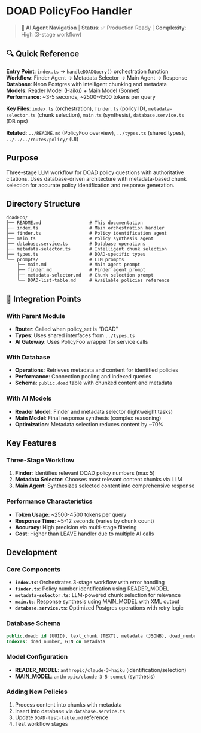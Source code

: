 # DOAD PolicyFoo Handler

> **🤖 AI Agent Navigation** | **Status**: ✅ Production Ready | **Complexity**: High (3-stage workflow)

## 🔍 Quick Reference

**Entry Point**: `index.ts` → `handleDOADQuery()` orchestration function  
**Workflow**: Finder Agent → Metadata Selector → Main Agent → Response  
**Database**: Neon Postgres with intelligent chunking and metadata  
**Models**: Reader Model (Haiku) + Main Model (Sonnet)  
**Performance**: ~3-5 seconds, ~2500-4500 tokens per query

**Key Files**: `index.ts` (orchestration), `finder.ts` (policy ID), `metadata-selector.ts` (chunk selection), `main.ts` (synthesis), `database.service.ts` (DB ops)

**Related**: `../README.md` (PolicyFoo overview), `../types.ts` (shared types), `../../../routes/policy/` (UI)

## Purpose

Three-stage LLM workflow for DOAD policy questions with authoritative citations. Uses database-driven architecture with metadata-based chunk selection for accurate policy identification and response generation.

## Directory Structure

```
doadFoo/
├── README.md                  # This documentation
├── index.ts                   # Main orchestration handler
├── finder.ts                  # Policy identification agent
├── main.ts                    # Policy synthesis agent
├── database.service.ts        # Database operations
├── metadata-selector.ts       # Intelligent chunk selection
├── types.ts                   # DOAD-specific types
└── prompts/                   # LLM prompts
    ├── main.md                # Main agent prompt
    ├── finder.md              # Finder agent prompt
    ├── metadata-selector.md   # Chunk selection prompt
    └── DOAD-list-table.md     # Available policies reference
```

## 🔄 Integration Points

### With Parent Module
- **Router**: Called when policy_set is "DOAD"
- **Types**: Uses shared interfaces from `../types.ts`
- **AI Gateway**: Uses PolicyFoo wrapper for service calls

### With Database
- **Operations**: Retrieves metadata and content for identified policies
- **Performance**: Connection pooling and indexed queries
- **Schema**: `public.doad` table with chunked content and metadata

### With AI Models
- **Reader Model**: Finder and metadata selector (lightweight tasks)
- **Main Model**: Final response synthesis (complex reasoning)
- **Optimization**: Metadata selection reduces content by ~70%

## Key Features

### Three-Stage Workflow
1. **Finder**: Identifies relevant DOAD policy numbers (max 5)
2. **Metadata Selector**: Chooses most relevant content chunks via LLM
3. **Main Agent**: Synthesizes selected content into comprehensive response

### Performance Characteristics
- **Token Usage**: ~2500-4500 tokens per query
- **Response Time**: ~5-12 seconds (varies by chunk count)
- **Accuracy**: High precision via multi-stage filtering
- **Cost**: Higher than LEAVE handler due to multiple AI calls

## Development

### Core Components
- **`index.ts`**: Orchestrates 3-stage workflow with error handling
- **`finder.ts`**: Policy number identification using READER_MODEL
- **`metadata-selector.ts`**: LLM-powered chunk selection for relevance
- **`main.ts`**: Response synthesis using MAIN_MODEL with XML output
- **`database.service.ts`**: Optimized Postgres operations with retry logic

### Database Schema
```sql
public.doad: id (UUID), text_chunk (TEXT), metadata (JSONB), doad_number (TEXT)
Indexes: doad_number, GIN on metadata
```

### Model Configuration
- **READER_MODEL**: `anthropic/claude-3-haiku` (identification/selection)
- **MAIN_MODEL**: `anthropic/claude-3-5-sonnet` (synthesis)

### Adding New Policies
1. Process content into chunks with metadata
2. Insert into database via `database.service.ts`
3. Update `DOAD-list-table.md` reference
4. Test workflow stages